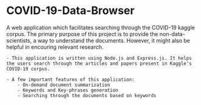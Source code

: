 # COVID-19-Data-Browser
A web application which facilitates searching through the COVID-19 kaggle corpus. The primary purpose of this project is to provide the non-data-scientists, a way to understand the documents. However, it might also be helpful in encouring relevant research.

    - This application is written using Node.js and Express.js. It helps the users search through the articles and papers present in Kaggle's COVID-19 corpus.    
    
    - A few important features of this application:
        - On-demand document summarization
        - Keywords and Key-phrases generation
        - Searching through the documents based on keywords
